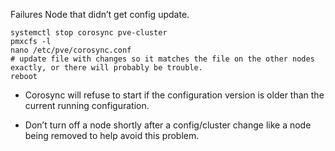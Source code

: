 Failures
Node that didn’t get config update.
```
systemctl stop corosync pve-cluster
pmxcfs -l
nano /etc/pve/corosync.conf
# update file with changes so it matches the file on the other nodes exactly, or there will probably be trouble.
reboot
```

- Corosync will refuse to start if the configuration version is older than the current running configuration.

- Don’t turn off a node shortly after a config/cluster change like a node being removed to help avoid this problem.
